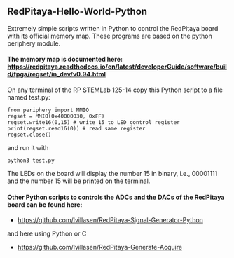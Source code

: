 ## RedPitaya-Hello-World-Python
Extremely simple scripts written in Python to control the RedPitaya board with its official memory map. These programs are based on the python periphery module.


#### The memory map is documented here: https://redpitaya.readthedocs.io/en/latest/developerGuide/software/build/fpga/regset/in_dev/v0.94.html

On any terminal of the RP STEMLab 125-14 copy this Python script to a file named test.py:

```
from periphery import MMIO
regset = MMIO(0x40000030, 0xFF)
regset.write16(0,15) # write 15 to LED control register
print(regset.read16(0)) # read same register 
regset.close()
```

and run it with 

```
python3 test.py
```

The LEDs on the board will display the number 15 in binary, i.e., 00001111 and the number 15 will be printed on the terminal.




#### Other Python scripts to controls the ADCs and the DACs of the RedPitaya board can be found here:
- https://github.com/lvillasen/RedPitaya-Signal-Generator-Python

and here using Python or C

- https://github.com/lvillasen/RedPitaya-Generate-Acquire
